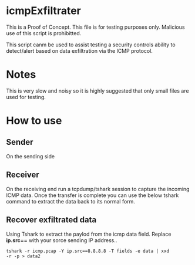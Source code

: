 # icmpExfiltrater
This is a Proof of Concept. This file is for testing purposes only. Malicious use of this script is prohibitted.  

 This script canm be used to assist testing a security controls ability to detect/alert based on data exfiltration via the ICMP protocol.  

# Notes
This is very slow and noisy so it is highly suggested that only small files are used for testing.

# How to use

## Sender
On the sending side  

## Receiver
On the receiving end run a tcpdump/tshark session to capture the incoming ICMP data. Once the transfer is complete you can use the below tshark command to extract the data back to its normal form.  

## Recover exfiltrated data
Using Tshark to extract the paylod from the icmp data field. Replace <b>ip.src==</b> with your sorce sending IP address..

<code>tshark -r icmp.pcap -Y ip.src==8.8.8.8 -T fields -e data | xxd -r -p > data2</code>  
